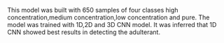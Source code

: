 This model was built with 650 samples of four classes high concentration,medium concentration,low concentration and pure. The model was trained with 1D,2D and 3D CNN model. It was inferred that 1D CNN showed best results in detecting the adulterant. 
